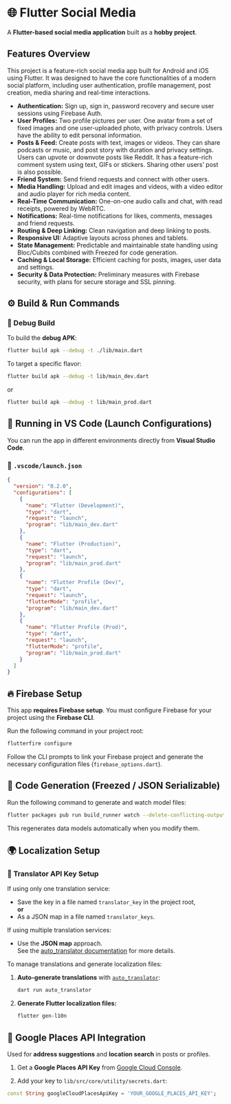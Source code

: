 
# 🌐 Flutter Social Media

A **Flutter-based social media application** built as a **hobby project**.

## Features Overview

This project is a feature-rich social media app built for Android and iOS using Flutter. It was designed to have the core functionalities of a modern social platform, including user authentication, profile management, post creation, media sharing and real-time interactions.

- **Authentication:** Sign up, sign in, password recovery and secure user sessions using Firebase Auth.
- **User Profiles:** Two profile pictures per user. One avatar from a set of fixed images and one user-uploaded photo, with privacy controls. Users have the ability to edit personal information.
- **Posts & Feed:** Create posts with text, images or videos. They can share podcasts or music, and post story with duration and privacy settings. Users can upvote or downvote posts like Reddit. It has a feature-rich comment system using text, GIFs or stickers. Sharing other users’ post is also possible.
- **Friend System:** Send friend requests and connect with other users.
- **Media Handling:** Upload and edit images and videos, with a video editor and audio player for rich media content.
- **Real-Time Communication:** One-on-one audio calls and chat, with read receipts, powered by WebRTC.
- **Notifications:** Real-time notifications for likes, comments, messages and friend requests.
- **Routing & Deep Linking:** Clean navigation and deep linking to posts.
- **Responsive UI:** Adaptive layouts across phones and tablets.
- **State Management:** Predictable and maintainable state handling using Bloc/Cubits combined with Freezed for code generation.
- **Caching & Local Storage:** Efficient caching for posts, images, user data and settings.
- **Security & Data Protection:** Preliminary measures with Firebase security, with plans for secure storage and SSL pinning.

## ⚙️ Build & Run Commands

### 🧩 Debug Build

To build the **debug APK**:

```bash
flutter build apk --debug -t ./lib/main.dart
```

To target a specific flavor:

```bash
flutter build apk --debug -t lib/main_dev.dart
```

or

```bash
flutter build apk --debug -t lib/main_prod.dart
```

## 🧪 Running in VS Code (Launch Configurations)

You can run the app in different environments directly from **Visual Studio Code**.

### 🔧 `.vscode/launch.json`

```json
{
  "version": "0.2.0",
  "configurations": [
    {
      "name": "Flutter (Development)",
      "type": "dart",
      "request": "launch",
      "program": "lib/main_dev.dart"
    },
    {
      "name": "Flutter (Production)",
      "type": "dart",
      "request": "launch",
      "program": "lib/main_prod.dart"
    },
    {
      "name": "Flutter Profile (Dev)",
      "type": "dart",
      "request": "launch",
      "flutterMode": "profile",
      "program": "lib/main_dev.dart"
    },
    {
      "name": "Flutter Profile (Prod)",
      "type": "dart",
      "request": "launch",
      "flutterMode": "profile",
      "program": "lib/main_prod.dart"
    }
  ]
}
```

## 🔥 Firebase Setup

This app **requires Firebase setup**. You must configure Firebase for your project using the **Firebase CLI**.

Run the following command in your project root:

```bash
flutterfire configure
```

Follow the CLI prompts to link your Firebase project and generate the necessary configuration files (`firebase_options.dart`).

## 🧰 Code Generation (Freezed / JSON Serializable)

Run the following command to generate and watch model files:

```bash
flutter packages pub run build_runner watch --delete-conflicting-outputs
```

This regenerates data models automatically when you modify them.

## 🌍 Localization Setup

### 🔑 Translator API Key Setup

If using only one translation service:

-   Save the key in a file named `translator_key` in the project root,  
    **or**
-   As a JSON map in a file named `translator_keys`.
    

If using multiple translation services:
-   Use the **JSON map** approach.  
    See the [auto_translator documentation](https://pub.dev/packages/auto_translator) for more details.

To manage translations and generate localization files:

1.  **Auto-generate translations** with [`auto_translator`](https://pub.dev/packages/auto_translator):
    
    ```bash
    dart run auto_translator
    ```
    
2.  **Generate Flutter localization files:**
    
    ```bash
    flutter gen-l10n
    ```

## 📍 Google Places API Integration

Used for **address suggestions** and **location search** in posts or profiles.

1.  Get a **Google Places API Key** from [Google Cloud Console](https://console.cloud.google.com/).
    
2.  Add your key to `lib/src/core/utility/secrets.dart`:
    

```dart
const String googleCloudPlacesApiKey = 'YOUR_GOOGLE_PLACES_API_KEY';
```